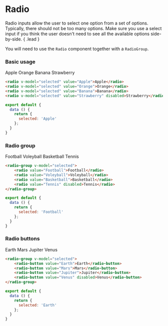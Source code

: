 # Radio
Radio inputs allow the user to select one option from a set of options. Typically, there should not be too many options. 
Make sure you use a select input if you think the user doesn't need to see all the available options side-by-side. { .lead }

You will need to use the `Radio` component together with a `RadioGroup`.

### Basic usage

<radio v-model="selected" value="Apple">Apple</radio>
<radio v-model="selected" value="Orange">Orange</radio>
<radio v-model="selected" value="Banana">Banana</radio>
<radio v-model="selected" value="Strawberry" disabled>Strawberry</radio>

~~~html
<radio v-model="selected" value="Apple">Apple</radio>
<radio v-model="selected" value="Orange">Orange</radio>
<radio v-model="selected" value="Banana">Banana</radio>
<radio v-model="selected" value="Strawberry" disabled>Strawberry</radio>
~~~

~~~js
export default {
  data () {
    return {
      selected: 'Apple'
    };
  }
}
~~~

### Radio group

<radio-group v-model="selectedGroup">
    <radio value="Football">Football</radio>
    <radio value="Voleyball">Voleyball</radio>
    <radio value="Basketball">Basketball</radio>
    <radio value="Tennis" disabled>Tennis</radio>
</radio-group>

~~~html
<radio-group v-model="selected">
    <radio value="Football">Football</radio>
    <radio value="Voleyball">Voleyball</radio>
    <radio value="Basketball">Basketball</radio>
    <radio value="Tennis" disabled>Tennis</radio>
</radio-group>
~~~

~~~js
export default {
  data () {
    return {
      selected: 'Football'
    };
  }
}
~~~

### Radio buttons
<radio-group v-model="selectedButton">
    <radio-button value="Earth">Earth</radio-button>
    <radio-button value="Mars">Mars</radio-button>
    <radio-button value="Jupiter">Jupiter</radio-button>
    <radio-button value="Venus" disabled>Venus</radio-button>
</radio-group>

~~~html
<radio-group v-model="selected">
    <radio-button value="Earth">Earth</radio-button>
    <radio-button value="Mars">Mars</radio-button>
    <radio-button value="Jupiter">Jupiter</radio-button>
    <radio-button value="Venus" disabled>Venus</radio-button>
</radio-group>
~~~

~~~js
export default {
  data () {
    return {
      selected: 'Earth'
    };
  }
}
~~~

